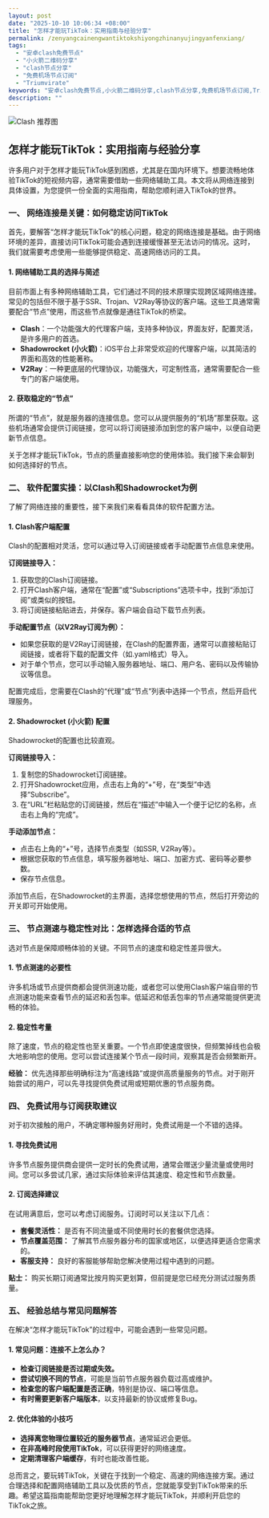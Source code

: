 ```yaml
---
layout: post
date: "2025-10-10 10:06:34 +08:00"
title: "怎样才能玩TikTok：实用指南与经验分享"
permalink: /zenyangcainengwantiktokshiyongzhinanyujingyanfenxiang/
tags:
  - "安卓clash免费节点"
  - "小火箭二维码分享"
  - "clash节点分享"
  - "免费机场节点订阅"
  - "Triumvirate"
keywords: "安卓clash免费节点,小火箭二维码分享,clash节点分享,免费机场节点订阅,Triumvirate"
description: ""
---
```


![Clash 推荐图](https://clashjd.github.io/assets/img/免费节点订阅.png)

## 怎样才能玩TikTok：实用指南与经验分享


<p>许多用户对于怎样才能玩TikTok感到困惑，尤其是在国内环境下。想要流畅地体验TikTok的短视频内容，通常需要借助一些网络辅助工具。本文将从网络连接到具体设置，为您提供一份全面的实用指南，帮助您顺利进入TikTok的世界。</p>

<h3>一、 网络连接是关键：如何稳定访问TikTok</h3>

<p>首先，要解答“怎样才能玩TikTok”的核心问题，稳定的网络连接是基础。由于网络环境的差异，直接访问TikTok可能会遇到连接缓慢甚至无法访问的情况。这时，我们就需要考虑使用一些能够提供稳定、高速网络访问的工具。</p>

<h4>1. 网络辅助工具的选择与简述</h4>

<p>目前市面上有多种网络辅助工具，它们通过不同的技术原理实现跨区域网络连接。常见的包括但不限于基于SSR、Trojan、V2Ray等协议的客户端。这些工具通常需要配合“节点”使用，而这些节点就像是通往TikTok的桥梁。</p>

<ul>
    <li><strong>Clash</strong>：一个功能强大的代理客户端，支持多种协议，界面友好，配置灵活，是许多用户的首选。</li>
    <li><strong>Shadowrocket (小火箭)</strong>：iOS平台上非常受欢迎的代理客户端，以其简洁的界面和高效的性能著称。</li>
    <li><strong>V2Ray</strong>：一种更底层的代理协议，功能强大，可定制性高，通常需要配合一些专门的客户端使用。</li>
</ul>

<h4>2. 获取稳定的“节点”</h4>

<p>所谓的“节点”，就是服务器的连接信息。您可以从提供服务的“机场”那里获取。这些机场通常会提供订阅链接，您可以将订阅链接添加到您的客户端中，以便自动更新节点信息。</p>

<p>关于怎样才能玩TikTok，节点的质量直接影响您的使用体验。我们接下来会聊到如何选择好的节点。</p>

<h3>二、 软件配置实操：以Clash和Shadowrocket为例</h3>

<p>了解了网络连接的重要性，接下来我们来看看具体的软件配置方法。</p>

<h4>1. Clash客户端配置</h4>

<p>Clash的配置相对灵活，您可以通过导入订阅链接或者手动配置节点信息来使用。</p>

<p><strong>订阅链接导入：</strong></p>
<ol>
    <li>获取您的Clash订阅链接。</li>
    <li>打开Clash客户端，通常在“配置”或“Subscriptions”选项卡中，找到“添加订阅”或类似的按钮。</li>
    <li>将订阅链接粘贴进去，并保存。客户端会自动下载节点列表。</li>
</ol>

<p><strong>手动配置节点（以V2Ray订阅为例）：</strong></p>
<ul>
    <li>如果您获取的是V2Ray订阅链接，在Clash的配置界面，通常可以直接粘贴订阅链接，或者将下载的配置文件（如.yaml格式）导入。</li>
    <li>对于单个节点，您可以手动输入服务器地址、端口、用户名、密码以及传输协议等信息。</li>
</ul>

<p>配置完成后，您需要在Clash的“代理”或“节点”列表中选择一个节点，然后开启代理服务。</p>

<h4>2. Shadowrocket (小火箭) 配置</h4>

<p>Shadowrocket的配置也比较直观。</p>

<p><strong>订阅链接导入：</strong></p>
<ol>
    <li>复制您的Shadowrocket订阅链接。</li>
    <li>打开Shadowrocket应用，点击右上角的“+”号，在“类型”中选择“Subscribe”。</li>
    <li>在“URL”栏粘贴您的订阅链接，然后在“描述”中输入一个便于记忆的名称，点击右上角的“完成”。</li>
</ol>

<p><strong>手动添加节点：</strong></p>
<ul>
    <li>点击右上角的“+”号，选择节点类型（如SSR, V2Ray等）。</li>
    <li>根据您获取的节点信息，填写服务器地址、端口、加密方式、密码等必要参数。</li>
    <li>保存节点信息。</li>
</ul>

<p>添加节点后，在Shadowrocket的主界面，选择您想使用的节点，然后打开旁边的开关即可开始使用。</p>

<h3>三、 节点测速与稳定性对比：怎样选择合适的节点</h3>

<p>选对节点是保障顺畅体验的关键。不同节点的速度和稳定性差异很大。</p>

<h4>1. 节点测速的必要性</h4>

<p>许多机场或节点提供商都会提供测速功能，或者您可以使用Clash客户端自带的节点测速功能来查看节点的延迟和丢包率。低延迟和低丢包率的节点通常能提供更流畅的体验。</p>

<h4>2. 稳定性考量</h4>

<p>除了速度，节点的稳定性也至关重要。一个节点即使速度很快，但频繁掉线也会极大地影响您的使用。您可以尝试连接某个节点一段时间，观察其是否会频繁断开。</p>

<p><strong>经验：</strong> 优先选择那些明确标注为“高速线路”或提供高质量服务的节点。对于刚开始尝试的用户，可以先寻找提供免费试用或短期优惠的节点服务商。</p>

<h3>四、 免费试用与订阅获取建议</h3>

<p>对于初次接触的用户，不确定哪种服务好用时，免费试用是一个不错的选择。</p>

<h4>1. 寻找免费试用</h4>

<p>许多节点服务提供商会提供一定时长的免费试用，通常会赠送少量流量或使用时间。您可以多尝试几家，通过实际体验来评估其速度、稳定性和节点数量。</p>

<h4>2. 订阅选择建议</h4>

<p>在试用满意后，您可以考虑订阅服务。订阅时可以关注以下几点：</p>
<ul>
    <li><strong>套餐灵活性：</strong> 是否有不同流量或不同使用时长的套餐供您选择。</li>
    <li><strong>节点覆盖范围：</strong> 了解其节点服务器分布的国家或地区，以便选择更适合您需求的。</li>
    <li><strong>客服支持：</strong> 良好的客服能够帮助您解决使用过程中遇到的问题。</li>
</ul>

<p><strong>贴士：</strong> 购买长期订阅通常比按月购买更划算，但前提是您已经充分测试过服务质量。</p>

<h3>五、 经验总结与常见问题解答</h3>

<p>在解决“怎样才能玩TikTok”的过程中，可能会遇到一些常见问题。</p>

<h4>1. 常见问题：连接不上怎么办？</h4>

<ul>
    <li><strong>检查订阅链接是否过期或失效。</strong></li>
    <li><strong>尝试切换不同的节点</strong>，可能是当前节点服务器负载过高或维护。</li>
    <li><strong>检查您的客户端配置是否正确</strong>，特别是协议、端口等信息。</li>
    <li><strong>有时需要更新客户端版本</strong>，以支持最新的协议或修复Bug。</li>
</ul>

<h4>2. 优化体验的小技巧</h4>

<ul>
    <li><strong>选择离您物理位置较近的服务器节点</strong>，通常延迟会更低。</li>
    <li><strong>在非高峰时段使用TikTok</strong>，可以获得更好的网络速度。</li>
    <li><strong>定期清理客户端缓存</strong>，有时也能改善性能。</li>
</ul>

<p>总而言之，要玩转TikTok，关键在于找到一个稳定、高速的网络连接方案。通过合理选择和配置网络辅助工具以及优质的节点，您就能享受到TikTok带来的乐趣。希望这篇指南能帮助您更好地理解怎样才能玩TikTok，并顺利开启您的TikTok之旅。</p>